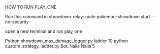 HOW TO RUN PLAY_ONE

Run this command in showdown-relay:
node pokemon-showdown start --no-security

open a new terminal and run play_one

Python showdown_max_damage_logger.py ladder 10
python custom_strategy_ladder.py Bot_Naila Naila 5

